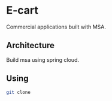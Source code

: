 # E-cart

Commercial applications built with MSA.

## Architecture

Build msa using spring cloud.

## Using

```bash
git clone 
```
